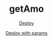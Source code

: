 <h1 align="center">
  getAmo
</h1>
<p align="center">
  <a href="https://scary-erin-sweatpants.cyclic.app" target="blank">Deploy</a>
</p>

<p align="center">
  <a href="https://scary-erin-sweatpants.cyclic.app/?name=TEST%20TEST&email=TEST@gmail.com&phone=TEST_NUMBER" target="blank">Deploy with params</a>
</p>
